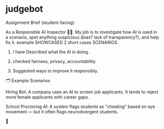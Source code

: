 # judgebot
Assignment Brief (student-facing)

 As a Responsible AI Inspector 🕵️‍♂️. My job is to investigate how AI is used in a scenario, spot anything suspicious (bias? lack of transparency?), and help fix it. example SHOWCASED 2 short cases SCENARIOS.

1. I have Described what the AI is doing.

2. checked fairness, privacy, accountability

3. Suggested ways to improve it responsibly.


🗂️ Example Scenarios

Hiring Bot: A company uses an AI to screen job applicants. It tends to reject more female applicants with career gaps.

School Proctoring AI: A system flags students as "cheating" based on eye movement — but it often flags neurodivergent students.

📌 